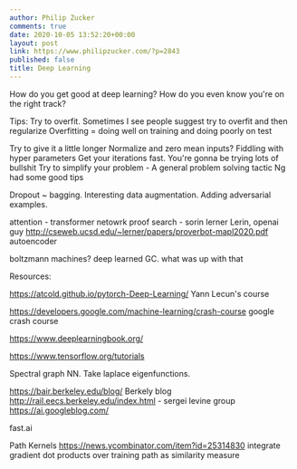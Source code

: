 ```yaml
---
author: Philip Zucker
comments: true
date: 2020-10-05 13:52:20+00:00
layout: post
link: https://www.philipzucker.com/?p=2843
published: false
title: Deep Learning
---
```


How do you get good at deep learning?
How do you even know you're on the right track?




Tips:
Try to overfit. Sometimes I see people suggest try to overfit and then regularize
Overfitting = doing well on training and doing poorly on test

Try to give it a little longer
Normalize and zero mean inputs?
Fiddling with hyper parameters
Get your iterations fast. You're gonna be trying lots of bullshit
Try to simplify your problem - A general problem solving tactic
Ng had some good tips


Dropout ~ bagging. Interesting
data augmentation. Adding adversarial examples.


attention - transformer netowrk
proof search - sorin lerner Lerin, openai guy
http://cseweb.ucsd.edu/~lerner/papers/proverbot-mapl2020.pdf 
autoencoder

boltzmann machines?
deep learned GC. what was up with that

Resources:

https://atcold.github.io/pytorch-Deep-Learning/ Yann Lecun's course

https://developers.google.com/machine-learning/crash-course google crash course

https://www.deeplearningbook.org/

https://www.tensorflow.org/tutorials

Spectral graph NN. Take laplace eigenfunctions.

https://bair.berkeley.edu/blog/ Berkely blog
http://rail.eecs.berkeley.edu/index.html - sergei levine group
https://ai.googleblog.com/



fast.ai

Path Kernels https://news.ycombinator.com/item?id=25314830 integrate gradient dot products over training path as similarity measure